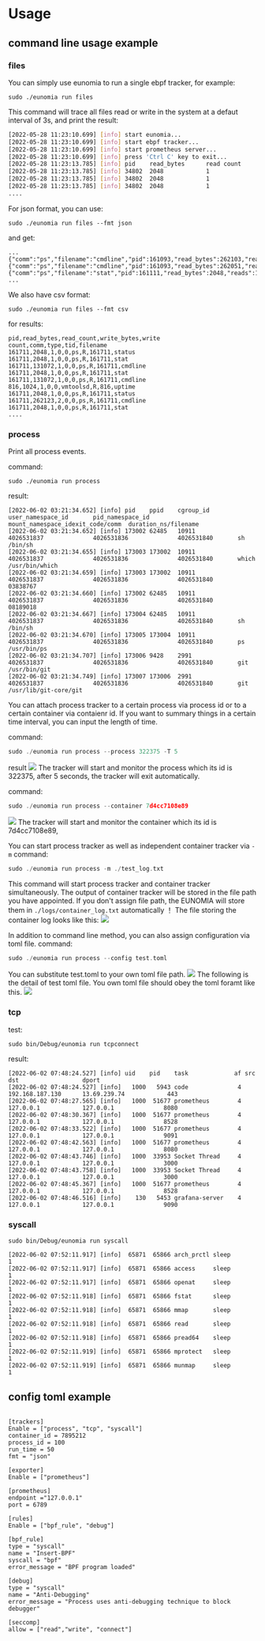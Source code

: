 # Usage

## command line usage example


### files

You can simply use eunomia to run a single ebpf tracker, for example:

```
sudo ./eunomia run files
```

This command will trace all files read or write in the system at a defaut interval of 3s, and print the result:

```sh
[2022-05-28 11:23:10.699] [info] start eunomia...
[2022-05-28 11:23:10.699] [info] start ebpf tracker...
[2022-05-28 11:23:10.699] [info] start prometheus server...
[2022-05-28 11:23:10.699] [info] press 'Ctrl C' key to exit...
[2022-05-28 11:23:13.785] [info] pid    read_bytes      read count      write_bytes     write count     comm    type    tid     filename
[2022-05-28 11:23:13.785] [info] 34802  2048            1               0               0               ps      R       34802   status
[2022-05-28 11:23:13.785] [info] 34802  2048            1               0               0               ps      R       34802   stat
[2022-05-28 11:23:13.785] [info] 34802  2048            1               0               0               ps      R       34802   status
....
```

For json format, you can use:

```
sudo ./eunomia run files --fmt json
```

and get:

```
...
{"comm":"ps","filename":"cmdline","pid":161093,"read_bytes":262103,"reads":2,"tid":161093,"type":82,"write_bytes":0,"writes":0},{"comm":"ps","filename":"cmdline","pid":161093,"read_bytes":262051,"reads":2,"tid":161093,"type":82,"write_bytes":0,"writes":0},{"comm":"ps","filename":"stat","pid":161111,"read_bytes":2048,"reads":1,"tid":161111,"type":82,"write_bytes":0,"writes":0},
...
```

We also have csv format:

```
sudo ./eunomia run files --fmt csv
```

for results:

```
pid,read_bytes,read_count,write_bytes,write count,comm,type,tid,filename
161711,2048,1,0,0,ps,R,161711,status
161711,2048,1,0,0,ps,R,161711,stat
161711,131072,1,0,0,ps,R,161711,cmdline
161711,2048,1,0,0,ps,R,161711,stat
161711,131072,1,0,0,ps,R,161711,cmdline
816,1024,1,0,0,vmtoolsd,R,816,uptime
161711,2048,1,0,0,ps,R,161711,status
161711,262123,2,0,0,ps,R,161711,cmdline
161711,2048,1,0,0,ps,R,161711,stat
....
```

### process

Print all process events.

command:
```
sudo ./eunomia run process
```

result:
```
[2022-06-02 03:21:34.652] [info] pid    ppid    cgroup_id       user_namespace_id       pid_namespace_id        mount_namespace_idexit_code/comm  duration_ns/filename
[2022-06-02 03:21:34.652] [info] 173002 62485   10911           4026531837              4026531836              4026531840       sh               /bin/sh
[2022-06-02 03:21:34.655] [info] 173003 173002  10911           4026531837              4026531836              4026531840       which            /usr/bin/which
[2022-06-02 03:21:34.659] [info] 173003 173002  10911           4026531837              4026531836              4026531840       03838767
[2022-06-02 03:21:34.660] [info] 173002 62485   10911           4026531837              4026531836              4026531840       08189018
[2022-06-02 03:21:34.667] [info] 173004 62485   10911           4026531837              4026531836              4026531840       sh               /bin/sh
[2022-06-02 03:21:34.670] [info] 173005 173004  10911           4026531837              4026531836              4026531840       ps               /usr/bin/ps
[2022-06-02 03:21:34.707] [info] 173006 9428    2991            4026531837              4026531836              4026531840       git              /usr/bin/git
[2022-06-02 03:21:34.749] [info] 173007 173006  2991            4026531837              4026531836              4026531840       git              /usr/lib/git-core/git
```
You can attach process tracker to a certain process via process id or to a certain container via contaienr id.
If you want to summary things in a certain time interval, you can input the length of time.

command:
```c
sudo ./eunomia run process --process 322375 -T 5
```
result
![](./imgs/cmd_show/cmd_run_process_p_T.png)
The tracker will start and monitor the process which its id is 322375, after 5 seconds, the tracker 
will exit automatically.

command:
```c
sudo ./eunomia run process --container 7d4cc7108e89
```
![](./imgs/cmd_show/cmd_run_process_container.png)
The tracker will start and monitor the container which its id is 7d4cc7108e89, 

You can start process tracker as well as independent container tracker via `-m`
command:
```c
sudo ./eunomia run process -m ./test_log.txt 
```
This command will start process tracker and container tracker simultaneously. The output of container
tracker will be stored in the file path you have appointed. If you don't assign file path, the EUNOMIA
will store them in `./logs/container_log.txt` automatically
！[](imgs/cmd_show/run_process_m.png)
The file storing the container log looks like this:
![](imgs/cmd_show/run_process_m2.png)

In addition to command line method, you can also assign configuration via toml file.
command:
```c
sudo ./eunomia run process --config test.toml
```
You can substitute test.toml to your own toml file path.
![](imgs/cmd_show/cmd_run_process_config.png)
The following is the detail of test toml file. You own toml file should obey the toml foramt 
like this.
![](imgs/cmd_show/toml.png)

### tcp

test:

```
sudo bin/Debug/eunomia run tcpconnect
```

result:

```
[2022-06-02 07:48:24.527] [info] uid    pid    task             af src                  dst                  dport 
[2022-06-02 07:48:24.527] [info]   1000   5943 code              4 192.168.187.130      13.69.239.74            443
[2022-06-02 07:48:27.565] [info]   1000  51677 prometheus        4 127.0.0.1            127.0.0.1              8080
[2022-06-02 07:48:30.367] [info]   1000  51677 prometheus        4 127.0.0.1            127.0.0.1              8528
[2022-06-02 07:48:33.522] [info]   1000  51677 prometheus        4 127.0.0.1            127.0.0.1              9091
[2022-06-02 07:48:42.563] [info]   1000  51677 prometheus        4 127.0.0.1            127.0.0.1              8080
[2022-06-02 07:48:43.746] [info]   1000  33953 Socket Thread     4 127.0.0.1            127.0.0.1              3000
[2022-06-02 07:48:43.758] [info]   1000  33953 Socket Thread     4 127.0.0.1            127.0.0.1              3000
[2022-06-02 07:48:45.367] [info]   1000  51677 prometheus        4 127.0.0.1            127.0.0.1              8528
[2022-06-02 07:48:46.516] [info]    130   5453 grafana-server    4 127.0.0.1            127.0.0.1              9090
```

### syscall

```
sudo bin/Debug/eunomia run syscall
```

```
[2022-06-02 07:52:11.917] [info]  65871  65866 arch_prctl sleep                1
[2022-06-02 07:52:11.917] [info]  65871  65866 access     sleep                1
[2022-06-02 07:52:11.917] [info]  65871  65866 openat     sleep                1
[2022-06-02 07:52:11.918] [info]  65871  65866 fstat      sleep                1
[2022-06-02 07:52:11.918] [info]  65871  65866 mmap       sleep                1
[2022-06-02 07:52:11.918] [info]  65871  65866 read       sleep                1
[2022-06-02 07:52:11.918] [info]  65871  65866 pread64    sleep                1
[2022-06-02 07:52:11.919] [info]  65871  65866 mprotect   sleep                1
[2022-06-02 07:52:11.919] [info]  65871  65866 munmap     sleep                1
```

## config toml example

```

[trackers]
Enable = ["process", "tcp", "syscall"]
container_id = 7895212
process_id = 100
run_time = 50
fmt = "json"

[exporter]
Enable = ["prometheus"]

[prometheus]
endpoint ="127.0.0.1"
port = 6789

[rules]
Enable = ["bpf_rule", "debug"]

[bpf_rule]
type = "syscall"
name = "Insert-BPF"
syscall = "bpf"
error_message = "BPF program loaded"

[debug]
type = "syscall"
name = "Anti-Debugging"
error_message = "Process uses anti-debugging technique to block debugger"

[seccomp]
allow = ["read","write", "connect"]
```